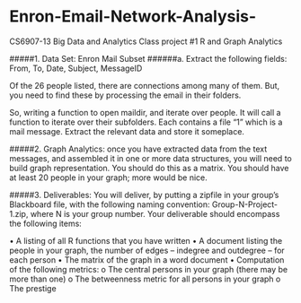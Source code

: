 # Enron-Email-Network-Analysis-

CS6907-13 Big Data and Analytics
Class project #1
R and Graph Analytics

#####1. Data Set: Enron Mail Subset 
######a. Extract the following fields: From, To, Date, Subject, MessageID

Of the 26 people listed, there are connections among many of them. But, you need to find these by processing the email in their folders.

So, writing a function to open maildir, and iterate over people. It will call a function to iterate over their subfolders. Each contains a file “1” which is a mail message. Extract the relevant data and store it someplace.

#####2. Graph Analytics: once you have extracted data from the text messages, and assembled it in one or more data structures, you will need to build graph representation. You should do this as a matrix. You should have at least 20 people in your graph; more would be nice.

#####3. Deliverables: You will deliver, by putting a zipfile in your group’s Blackboard file, with the following naming convention: Group-N-Project-1.zip, where N is your group number. Your deliverable should encompass the following items:

•	A listing of all R functions that you have written
•	A document listing the people in your graph, the number of edges – indegree and outdegree – for each person
•	The matrix of the graph in a word document
•	Computation of the following metrics:
o	The central persons in your graph (there may be more than one)
o	The betweenness metric for all persons in your graph
o	The prestige 
